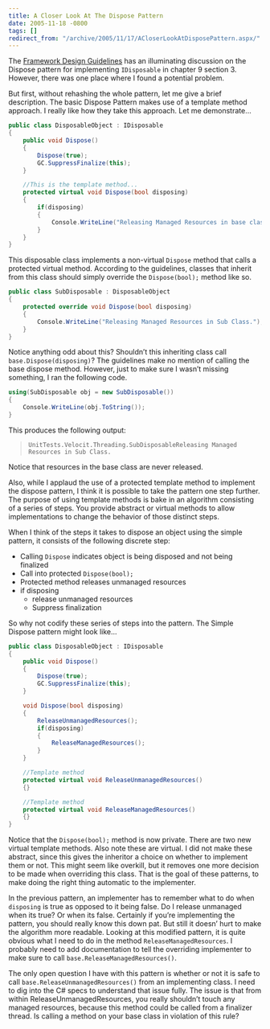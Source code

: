```yaml
---
title: A Closer Look At The Dispose Pattern
date: 2005-11-18 -0800
tags: []
redirect_from: "/archive/2005/11/17/ACloserLookAtDisposePattern.aspx/"
---
```


The [Framework Design Guidelines](http://www.amazon.com/gp/product/0321246756/103-9411210-6787060?v=glance&n=283155&v=glance)
has an illuminating discussion on the Dispose pattern for implementing `IDisposable` in chapter 9 section 3. However, there was one place where I found a potential problem.

But first, without rehashing the whole pattern, let me give a brief
description. The basic Dispose Pattern makes use of a template method
approach. I really like how they take this approach. Let me
demonstrate...

```csharp
public class DisposableObject : IDisposable
{
    public void Dispose()
    {
        Dispose(true);
        GC.SuppressFinalize(this);
    }

    //This is the template method...
    protected virtual void Dispose(bool disposing)
    {
        if(disposing)
        {
            Console.WriteLine("Releasing Managed Resources in base class!");
        }
    }
}
```

This disposable class implements a non-virtual `Dispose` method that calls a protected virtual method. According to the guidelines, classes that inherit from this class should simply override the `Dispose(bool);`
method like so.

```csharp
public class SubDisposable : DisposableObject
{
    protected override void Dispose(bool disposing)
    {
        Console.WriteLine("Releasing Managed Resources in Sub Class.");
    }
}
```

Notice anything odd about this? Shouldn’t this inheriting class call `base.Dispose(disposing)`? The guidelines make no mention of calling the base dispose method. However, just to make sure I wasn’t missing something, I ran the following code.

```csharp
using(SubDisposable obj = new SubDisposable())
{
    Console.WriteLine(obj.ToString());
}
```

This produces the following output:

>     UnitTests.Velocit.Threading.SubDisposableReleasing Managed Resources in Sub Class.

Notice that resources in the base class are never released.

Also, while I applaud the use of a protected template method to implement the dispose pattern, I think it is possible to take the pattern one step further. The purpose of using template methods is bake in an algorithm consisting of a series of steps. You provide abstract or virtual methods to allow implementations to change the behavior of those distinct steps.

When I think of the steps it takes to dispose an object using the simple pattern, it consists of the following discrete step:

-   Calling `Dispose` indicates object is being disposed and not being
    finalized
-   Call into protected `Dispose(bool);`
-   Protected method releases unmanaged resources
-   if disposing
    -   release unmanaged resources
    -   Suppress finalization

So why not codify these series of steps into the pattern. The Simple Dispose pattern might look like...

```csharp
public class DisposableObject : IDisposable
{
    public void Dispose()
    {
        Dispose(true);
        GC.SuppressFinalize(this);
    }

    void Dispose(bool disposing)
    {
        ReleaseUnmanagedResources();
        if(disposing)
        {
            ReleaseManagedResources();
        }
    }

    //Template method
    protected virtual void ReleaseUnmanagedResources()
    {}

    //Template method
    protected virtual void ReleaseManagedResources()
    {}
}
```

Notice that the `Dispose(bool);` method is now private. There are two new virtual template methods. Also note these are virtual. I did not make these abstract, since this gives the inheritor a choice on whether
to implement them or not. This might seem like overkill, but it removes one more decision to be made when overriding this class. That is the goal of these patterns, to make doing the right thing automatic to the
implementer.

In the previous pattern, an implementer has to remember what to do when `disposing` is true as opposed to it being false. Do I release unmanaged when its true? Or when its false. Certainly if you’re implementing the
pattern, you should really know this down pat. But still it doesn’ hurt to make the algorithm more readable. Looking at this modified pattern, it is quite obvious what I need to do in the method `ReleaseManagedResources`. I probably need to add documentation to tell the overriding implementer to make sure to call `base.ReleaseManagedResources()`.

The only open question I have with this pattern is whether or not it is safe to call `base.ReleaseUnmanagedResources()` from an implementing class. I need to dig into the C# specs to understand that issue fully. The issue is that from within ReleaseUnmanagedResources, you really shouldn’t touch any managed resources, because this method could be called from a finalizer thread. Is calling a method on your base class
in violation of this rule?
